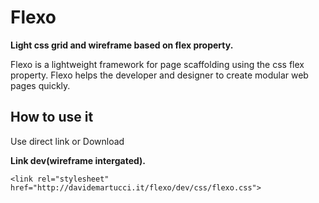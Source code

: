 # Flexo
**Light css grid and wireframe based on flex property.**

<p>
Flexo is a lightweight framework for page scaffolding using the css flex property. Flexo helps the developer and designer to create modular web pages quickly.
</p>

## How to use it
<p>
Use direct link or Download
</p>

**Link dev(wireframe intergated).**


```
<link rel="stylesheet" href="http://davidemartucci.it/flexo/dev/css/flexo.css">
```


